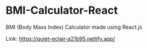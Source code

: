 # BMI-Calculator-React
BMI (Body Mass Index) Calculator made using React.js

Link: https://quiet-eclair-a21b95.netlify.app/
